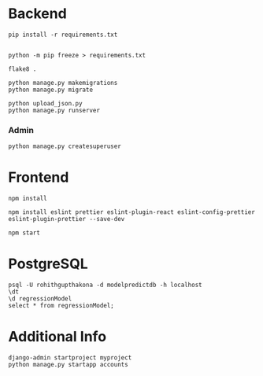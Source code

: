 # Backend
    pip install -r requirements.txt
    

    python -m pip freeze > requirements.txt

    flake8 .

    python manage.py makemigrations
    python manage.py migrate

    python upload_json.py
    python manage.py runserver

### Admin
    python manage.py createsuperuser


# Frontend
    npm install

    npm install eslint prettier eslint-plugin-react eslint-config-prettier eslint-plugin-prettier --save-dev

    npm start

# PostgreSQL
    psql -U rohithgupthakona -d modelpredictdb -h localhost
    \dt
    \d regressionModel
    select * from regressionModel;

# Additional Info
    django-admin startproject myproject
    python manage.py startapp accounts

